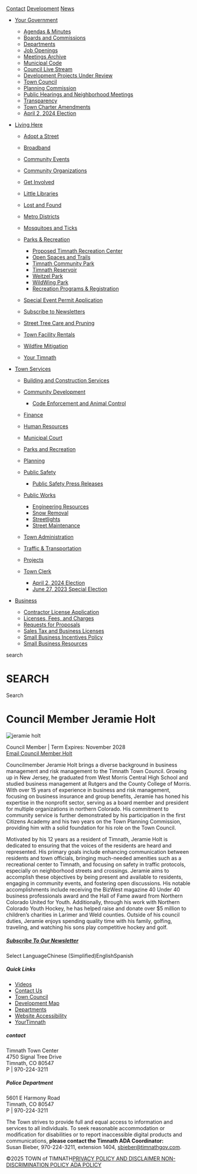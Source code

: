 [Contact](https://timnath.org/get-involved) [Development](https://timnath.org/development-projects-under-review) [News](https://timnath.org/news)

- [Your Government](https://timnath.org/council-member-jeramie-holt)
  
  - [Agendas &amp; Minutes](https://timnath.org/agendas-minutes)
  - [Boards and Commissions](https://timnath.org/boards-and-commissions-2)
  - [Departments](https://timnath.org/departments)
  - [Job Openings](https://timnath.org/job-openings)
  - [Meetings Archive](https://timnath.org/meetings-archive)
  - [Municipal Code](https://library.municode.com/co/timnath/codes/municipal_code)
  - [Council Live Stream](https://timnath.org/live-stream)
  - [Development Projects Under Review](https://timnath.org/development-projects-under-review)
  - [Town Council](https://timnath.org/town-council)
  - [Planning Commission](https://timnath.org/planning-commission)
  - [Public Hearings and Neighborhood Meetings](https://timnath.org/neighborhood-meetings)
  - [Transparency](https://timnath.org/transparency)
  - [Town Charter Amendments](https://timnath.org/?page_id=6842)
  - [April 2, 2024 Election](https://timnath.org/april-2-election)
- [Living Here](https://timnath.org/council-member-jeramie-holt)
  
  - [Adopt a Street](https://timnath.org/adopt-a-street)
  - [Broadband](https://timnath.org/broadband)
  - [Community Events](https://timnath.org/community-events)
  - [Community Organizations](https://timnath.org/community-organizations)
  - [Get Involved](https://timnath.org/get-involved)
  - [Little Libraries](https://timnath.org/little-libraries)
  - [Lost and Found](https://timnath.org/lost-and-found)
  - [Metro Districts](https://timnath.org/metro-districts)
  - [Mosquitoes and Ticks](https://timnath.org/mosquitoes-and-ticks)
  - [Parks &amp; Recreation](https://timnath.org/parks-and-recreation)
    
    - [Proposed Timnath Recreation Center](https://timnath.org/reccenter)
    - [Open Spaces and Trails](https://timnath.org/open-spaces-and-trails)
    - [Timnath Community Park](https://timnath.org/timnath-community-park)
    - [Timnath Reservoir](https://timnath.org/timnath-reservoir)
    - [Weitzel Park](https://timnath.org/weitzel-park)
    - [WildWing Park](https://timnath.org/wildwing-park)
    - [Recreation Programs &amp; Registration](https://timnath.org/recreation)
  - [Special Event Permit Application](https://timnath.org/wp-content/uploads/2025/02/Special-Event-Application-Packet-2025-Update-fillable.pdf)
  - [Subscribe to Newsletters](https://timnath.org/subscribe)
  - [Street Tree Care and Pruning](https://timnath.org/tree-pruning)
  - [Town Facility Rentals](https://timnath.org/town-facility-rentals)
  - [Wildfire Mitigation](https://timnath.org/wildfire-mitigation)
  - [Your Timnath](https://timnath.org/your-timnath)
- [Town Services](https://timnath.org/council-member-jeramie-holt)
  
  - [Building and Construction Services](https://timnath.org/building-and-construction-services)
  - [Community Development](https://timnath.org/community-development)
    
    - [Code Enforcement and Animal Control](https://timnath.org/code-enforcement)
  - [Finance](https://timnath.org/finance)
  - [Human Resources](https://timnath.org/human-resources)
  - [Municipal Court](https://timnath.org/municipal-court)
  - [Parks and Recreation](https://timnath.org/parks-and-recreation)
  - [Planning](https://timnath.org/planning)
  - [Public Safety](https://timnath.org/public-safety)
    
    - [Public Safety Press Releases](https://timnath.org/public-safety-press-releases)
  - [Public Works](https://timnath.org/public-works)
    
    - [Engineering Resources](https://timnath.org/engineering)
    - [Snow Removal](https://timnath.org/snow-removal)
    - [Streetlights](https://timnath.org/streetlights)
    - [Street Maintenance](https://timnath.org/street-maintenance)
  - [Town Administration](https://timnath.org/town-manager)
  - [Traffic &amp; Transportation](https://timnath.org/traffic-transportation)
  - [Projects](https://timnath.org/town-projects)
  - [Town Clerk](https://timnath.org/town-clerk)
    
    - [April 2, 2024 Election](https://timnath.org/april-2-election)
    - [June 27, 2023 Special Election](https://timnath.org/?page_id=7145)
- [Business](https://timnath.org/council-member-jeramie-holt)
  
  - [Contractor License Application](https://timnath.org/contractor-license-application)
  - [Licenses, Fees, and Charges](https://timnath.org/licenses-fees-and-charges)
  - [Requests for Proposals](https://timnath.org/requests-for-proposals)
  - [Sales Tax and Business Licenses](https://timnath.org/sales-tax-licenses)
  - [Small Business Incentives Policy](https://timnath.org/wp-content/uploads/2023/09/037-20239294.pdf)
  - [Small Business Resources](https://timnath.org/small-business-resources)

search

# SEARCH

Search

# Council Member Jeramie Holt

![jeramie holt](https://timnath.org/wp-content/uploads/2024/06/Jeramie-Holt-228x300-1.png)

Council Member | Term Expires: November 2028  
[Email Council Member Holt](mailto:jholt@timnathgov.com)

Councilmember Jeramie Holt brings a diverse background in business management and risk management to the Timnath Town Council. Growing up in New Jersey, he graduated from West Morris Central High School and studied business management at Rutgers and the County College of Morris. With over 15 years of experience in business and risk management, focusing on business insurance and group benefits, Jeramie has honed his expertise in the nonprofit sector, serving as a board member and president for multiple organizations in northern Colorado. His commitment to community service is further demonstrated by his participation in the first Citizens Academy and his two years on the Town Planning Commission, providing him with a solid foundation for his role on the Town Council.

Motivated by his 12 years as a resident of Timnath, Jeramie Holt is dedicated to ensuring that the voices of the residents are heard and represented. His primary goals include enhancing communication between residents and town officials, bringing much-needed amenities such as a recreational center to Timnath, and focusing on safety in traffic protocols, especially on neighborhood streets and crossings. Jeramie aims to accomplish these objectives by being present and available to residents, engaging in community events, and fostering open discussions. His notable accomplishments include receiving the BizWest magazine 40 Under 40 business professionals award and the Hall of Fame award from Northern Colorado United for Youth. Additionally, through his work with Northern Colorado Youth Hockey, he has helped raise and donate over $5 million to children’s charities in Larimer and Weld counties. Outside of his council duties, Jeramie enjoys spending quality time with his family, golfing, traveling, and watching his sons play competitive hockey and golf.

##### [Subscribe To Our Newsletter](https://timnath.org/subscribe)

Select LanguageChinese (Simplified)EnglishSpanish

##### Quick Links

- [Videos](https://www.youtube.com/channel/UCezfS8VQzcgjuiw3D3WseKg/featured)
- [Contact Us](https://timnath.org/get-involved)
- [Town Council](https://timnath.org/town-council)
- [Development Map](https://timnath.maps.arcgis.com/apps/instant/basic/index.html?appid=51a6d5a34c214ee4bb433623d3368009)
- [Departments](https://timnath.org/departments)
- [Website Accessibility](https://timnath.org/website-accessibility)
- [YourTimnath](https://yourtimnath.org)

##### contact

Timnath Town Center  
4750 Signal Tree Drive  
Timnath, CO 80547  
P | 970-224-3211

##### Police Department

5601 E Harmony Road  
Timnath, CO 80547  
P | 970-224-3211

The Town strives to provide full and equal access to information and services to all individuals. To seek reasonable accommodation or modification for disabilities or to report inaccessible digital products and communications, **please contact the Timnath ADA Coordinator:**  
Susan Bieber, 970-224-3211, extension 1404, [sbieber@timnathgov.com](mailto:sbieber@timnathgov.com).

©2025 TOWN of TIMNATH[PRIVACY POLICY AND DISCLAIMER NON-DISCRIMINATION POLICY ADA POLICY](https://timnath.org/website-accessibility)